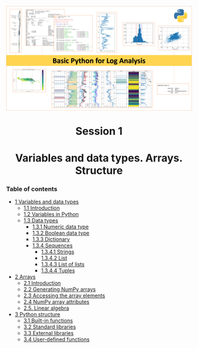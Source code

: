 <div class="cell markdown">

<img src="NB_images\portada.png" style="width:1000px" align="center">

<h1><center>Session 1</center></h1>

<h1><center>Variables and data types. Arrays. Structure</center></h1>

<a  id="toc"></a>

<h3>Table of contents</h3>

  - [1 Variables and data types](#variables)
      - [1.1 Introduction](#intro)
      - [1.2 Variables in Python](#variables)
      - [1.3 Data types](#data_types)
          - [1.3.1 Numeric data type](#numeric_data_type)
          - [1.3.2 Boolean data type](#boolean_data_type)
          - [1.3.3 Dictionary](#dictionary)
          - [1.3.4 Sequences](#sequences)
              - [1.3.4.1 Strings](#strings)
              - [1.3.4.2 List](#lists)
              - [1.3.4.3 List of lists](#list_list)
              - [1.3.4.4 Tuples](#tuples)
  - [2 Arrays](#arrays)
      - [2.1 Introduction](#numpy_basics)
      - [2.2 Generating NumPy arrays](#creation1)  
      - [2.3 Accessing the array elements](#numpy_accesing)
      - [2.4 NumPy array attributes](#numpy_attributes)
      - [2.5. Linear algebra](#lineal_algebra)
  - [3 Python structure](#struc)
      - [3.1 Built-in functions](#bif)
      - [3.2 Standard libraries](#sl)  
      - [3.3 External libraries](#el)
      - [3.4 User-defined functions](#udf)

</div>
